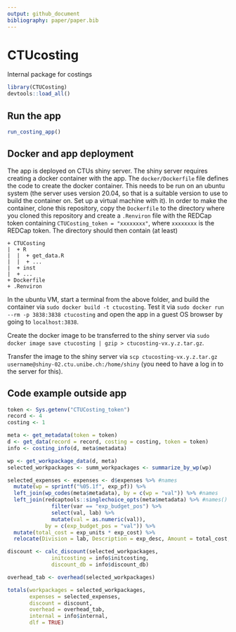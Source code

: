 ```yaml
---
output: github_document
bibliography: paper/paper.bib
---
```


<!-- README.md is generated from README.Rmd. Please edit that file -->

# CTUcosting

Internal package for costings

```r
library(CTUCosting)
devtools::load_all()
```

## Run the app

```r
run_costing_app()
```



## Docker and app deployment

The app is deployed on CTUs shiny server. The shiny server requires creating a docker container with the app. 
The `docker/Dockerfile` file defines the code to create the docker container. 
This needs to be run on an ubuntu system (the server uses version 20.04, so that is a suitable version to use to build the container on. 
Set up a virtual machine with it). 
In order to make the container, clone this repository, copy the `Dockerfile` to the directory where you cloned this repository and 
create a `.Renviron` file with the REDCap token containing `CTUCosting_token = "xxxxxxxx"`, where `xxxxxxxx` is the REDCap token.
The directory should then contain (at least) 

    + CTUCosting
	|  + R
	|  |  + get_data.R
	|  |  + ...
	|  + inst
	|  + ...
	+ Dockerfile
	+ .Renviron

In the ubuntu VM, start a terminal from the above folder, and build the container via `sudo docker build -t ctucosting`. 
Test it via `sudo docker run --rm -p 3838:3838 ctucosting` and open the app in a guest OS browser by going to `localhost:3838`.

Create the docker image to be transferred to the shiny server via `sudo docker image save ctucosting | gzip > ctucosting-vx.y.z.tar.gz`.

Transfer the image to the shiny server via `scp ctucosting-vx.y.z.tar.gz username@shiny-02.ctu.unibe.ch:/home/shiny` 
(you need to have a log in to the server for this).



## Code example outside app

``` r
token <- Sys.getenv("CTUCosting_token")
record <- 4
costing <- 1

meta <- get_metadata(token = token)
d <- get_data(record = record, costing = costing, token = token)
info <- costing_info(d, meta$metadata)

wp <- get_workpackage_data(d, meta)
selected_workpackages <- summ_workpackages <- summarize_by_wp(wp)

selected_expenses <- expenses <- d$expenses %>% #names
  mutate(wp = sprintf("%05.1f", exp_pf)) %>%
  left_join(wp_codes(meta$metadata), by = c(wp = "val")) %>% #names
  left_join(redcaptools::singlechoice_opts(meta$metadata) %>% #names()
              filter(var == "exp_budget_pos") %>%
              select(val, lab) %>%
              mutate(val = as.numeric(val)),
            by = c(exp_budget_pos = "val")) %>%
  mutate(total_cost = exp_units * exp_cost) %>%
  relocate(Division = lab, Description = exp_desc, Amount = total_cost, wp_lab)

discount <- calc_discount(selected_workpackages,
              initcosting = info$initcosting,
              discount_db = info$discount_db)

overhead_tab <- overhead(selected_workpackages)

totals(workpackages = selected_workpackages,
       expenses = selected_expenses,
       discount = discount,
       overhead = overhead_tab,
       internal = info$internal,
       dlf = TRUE)

```
